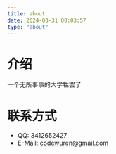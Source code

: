 ```yaml
---
title: about
date: 2024-03-31 00:03:57
type: "about"
---
```


# 介绍

一个无所事事的大学牲罢了

# 联系方式

* QQ: 3412652427
* E-Mail: codewuren@gmail.com